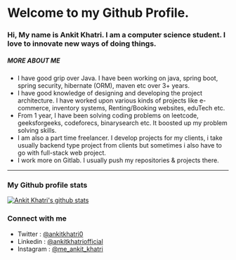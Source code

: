# Welcome to my Github Profile.
### Hi, My name is Ankit Khatri. I am a computer science student. I love to innovate new ways of doing things.

##### MORE ABOUT ME
- I have good grip over Java. I have been working on java, spring boot, spring security, hibernate (ORM), maven etc over 3+ years.
- I have good knowledge of designing and developing the project architecture. I have worked upon various kinds of projects like e-commerce, inventory systems, Renting/Booking websites, eduTech etc.
- From 1 year, I have been solving coding problems on leetcode, geeksforgeeks, codeforecs, binarysearch etc. It boosted up my problem solving skills.
- I am also a part time freelancer. I develop projects for my clients, i take usually backend type project from clients but sometimes i also have to go with full-stack web project.
- I work more on Gitlab. I usually push my repositories & projects there. 

--- 
### My Github profile stats
[![Ankit Khatri's github stats](https://github-readme-stats.vercel.app/api?username=ankitkhatriofficial&count_private=true&include_all_commits=true&theme=vue&show_icons=true)](https://www.github.com/ankitkhatriofficial)

### Connect with me
- Twitter : [@ankitkhatri0](https://wwww.twitter.com/ankitkhatri0)
- Linkedin : [@ankitkhatriofficial](https://wwww.linkedin.com/in/ankitkhatriofficial)
- Instagram : [@me_ankit_khatri](https://wwww.instagram.com/me_ankit_khatri)
